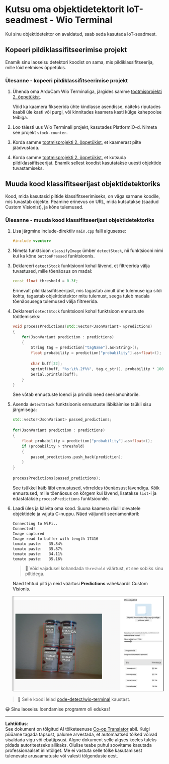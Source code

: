 <!--
CO_OP_TRANSLATOR_METADATA:
{
  "original_hash": "4cf1421420a6fab9ab4f2c391bd523b7",
  "translation_date": "2025-10-11T12:50:46+00:00",
  "source_file": "5-retail/lessons/2-check-stock-device/wio-terminal-object-detector.md",
  "language_code": "et"
}
-->
# Kutsu oma objektidetektorit IoT-seadmest - Wio Terminal

Kui sinu objektidetektor on avaldatud, saab seda kasutada IoT-seadmest.

## Kopeeri pildiklassifitseerimise projekt

Enamik sinu laoseisu detektori koodist on sama, mis pildiklassifitseerija, mille lõid eelmises õppetükis.

### Ülesanne - kopeeri pildiklassifitseerimise projekt

1. Ühenda oma ArduCam Wio Terminaliga, järgides samme [tootmisprojekti 2. õppetükist](../../../4-manufacturing/lessons/2-check-fruit-from-device/wio-terminal-camera.md#task---connect-the-camera).

    Võid ka kaamera fikseerida ühte kindlasse asendisse, näiteks riputades kaabli üle kasti või purgi, või kinnitades kaamera kasti külge kahepoolse teibiga.

1. Loo täiesti uus Wio Terminali projekt, kasutades PlatformIO-d. Nimeta see projekt `stock-counter`.

1. Korda samme [tootmisprojekti 2. õppetükist](../../../4-manufacturing/lessons/2-check-fruit-from-device/README.md#task---capture-an-image-using-an-iot-device), et kaamerast pilte jäädvustada.

1. Korda samme [tootmisprojekti 2. õppetükist](../../../4-manufacturing/lessons/2-check-fruit-from-device/README.md#task---classify-images-from-your-iot-device), et kutsuda pildiklassifitseerijat. Enamik sellest koodist kasutatakse uuesti objektide tuvastamiseks.

## Muuda kood klassifitseerijast objektidetektoriks

Kood, mida kasutasid piltide klassifitseerimiseks, on väga sarnane koodile, mis tuvastab objekte. Peamine erinevus on URL, mida kutsutakse (saadud Custom Visionist), ja kõne tulemused.

### Ülesanne - muuda kood klassifitseerijast objektidetektoriks

1. Lisa järgmine include-direktiiv `main.cpp` faili algusesse:

    ```cpp
    #include <vector>
    ```

1. Nimeta funktsioon `classifyImage` ümber `detectStock`, nii funktsiooni nimi kui ka kõne `buttonPressed` funktsioonis.

1. Deklareeri `detectStock` funktsiooni kohal lävend, et filtreerida välja tuvastused, mille tõenäosus on madal:

    ```cpp
    const float threshold = 0.3f;
    ```

    Erinevalt pildiklassifitseerijast, mis tagastab ainult ühe tulemuse iga sildi kohta, tagastab objektidetektor mitu tulemust, seega tuleb madala tõenäosusega tulemused välja filtreerida.

1. Deklareeri `detectStock` funktsiooni kohal funktsioon ennustuste töötlemiseks:

    ```cpp
    void processPredictions(std::vector<JsonVariant> &predictions)
    {
        for(JsonVariant prediction : predictions)
        {
            String tag = prediction["tagName"].as<String>();
            float probability = prediction["probability"].as<float>();
    
            char buff[32];
            sprintf(buff, "%s:\t%.2f%%", tag.c_str(), probability * 100.0);
            Serial.println(buff);
        }
    }
    ```

    See võtab ennustuste loendi ja prindib need seeriamonitorile.

1. Asenda `detectStock` funktsioonis ennustuste läbikäimise tsükli sisu järgmisega:

    ```cpp
    std::vector<JsonVariant> passed_predictions;

    for(JsonVariant prediction : predictions) 
    {
        float probability = prediction["probability"].as<float>();
        if (probability > threshold)
        {
            passed_predictions.push_back(prediction);
        }
    }

    processPredictions(passed_predictions);
    ```

    See tsükkel käib läbi ennustused, võrreldes tõenäosust lävendiga. Kõik ennustused, mille tõenäosus on kõrgem kui lävend, lisatakse `list`-i ja edastatakse `processPredictions` funktsioonile.

1. Laadi üles ja käivita oma kood. Suuna kaamera riiulil olevatele objektidele ja vajuta C-nuppu. Näed väljundit seeriamonitoril:

    ```output
    Connecting to WiFi..
    Connected!
    Image captured
    Image read to buffer with length 17416
    tomato paste:   35.84%
    tomato paste:   35.87%
    tomato paste:   34.11%
    tomato paste:   35.16%
    ```

    > 💁 Võid vajadusel kohandada `threshold` väärtust, et see sobiks sinu piltidega.

    Näed tehtud pilti ja neid väärtusi **Predictions** vahekaardil Custom Visionis.

    ![4 tomatipasta purki riiulil koos ennustustega 35.8%, 33.5%, 25.7% ja 16.6%](../../../../../translated_images/custom-vision-stock-prediction.942266ab1bcca3410ecdf23643b9f5f570cfab2345235074e24c51f285777613.et.png)

> 💁 Selle koodi leiad [code-detect/wio-terminal](../../../../../5-retail/lessons/2-check-stock-device/code-detect/wio-terminal) kaustast.

😀 Sinu laoseisu loendamise programm oli edukas!

---

**Lahtiütlus**:  
See dokument on tõlgitud AI tõlketeenuse [Co-op Translator](https://github.com/Azure/co-op-translator) abil. Kuigi püüame tagada täpsust, palume arvestada, et automaatsed tõlked võivad sisaldada vigu või ebatäpsusi. Algne dokument selle algses keeles tuleks pidada autoriteetseks allikaks. Olulise teabe puhul soovitame kasutada professionaalset inimtõlget. Me ei vastuta selle tõlke kasutamisest tulenevate arusaamatuste või valesti tõlgenduste eest.